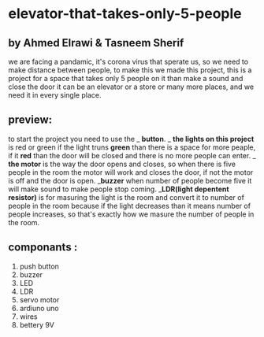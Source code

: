 # elevator-that-takes-only-5-people

## by Ahmed Elrawi & Tasneem Sherif 

we are facing a pandamic, it's corona virus that sperate us, so we need to make distance between 
people, to make this we made this project, this is a project for a space that takes only 5 people on 
it than make a sound and close the door
it can be an elevator or a store or many more places, and we need it in every single place.

## preview:

to start the project you need to use the 
_ **button**.
_ **the lights on this project** is red or green if the 
light truns **green** than there is a space for more peaple, if it **red** than the door will be closed and there
is no more people can enter.
_ **the motor** is the way the door opens and closes, so when there is five people 
in the room the motor will work and closes the door, if not the motor is off and the door is open.
_**buzzer** when number of people become five it will make sound to make people stop coming.
_**LDR(light depentent resistor)** is for masuring the light is the room and convert it to number of people 
in the room because if the light decreases than it means number of people increases, so that's exactly how 
we masure the number of people in the room.

## componants :

1. push button
2. buzzer
3. LED
4. LDR
5. servo motor
6. ardiuno uno
7. wires
8. bettery 9V


